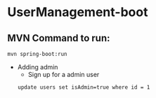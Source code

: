 # UserManagement-boot

## MVN Command to run:
  ``` mvn spring-boot:run ```

 - Adding admin 
    - Sign up for a admin user
 	```
  	update users set isAdmin=true where id = 1
  	``` 
